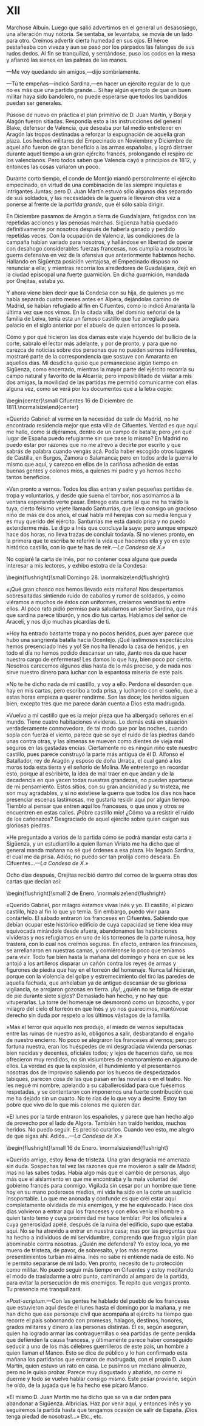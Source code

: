 # XII

Marchose Albuín. Luego que salió advertimos en el general un desasosiego, una
alteración muy notoria. Se sentaba, se levantaba, se movía de un lado para
otro. Creímos advertir cierta humedad en sus ojos. El héroe pestañeaba con
viveza y aun se pasó por los párpados las falanges de sus rudos dedos. Al fin
se tranquilizó, y sentándose, puso los codos en la mesa y afianzó las sienes en
las palmas de las manos.

—Me voy quedando sin amigos,—dijo sombríamente.

—Tú te empeñas—indicó Sardina,—en hacer un ejército regular de lo que no es
más que una partida grande... Si hay algún ejemplo de que un buen militar haya
sido bandolero, no puede esperarse que todos los bandidos puedan ser generales.

Púsose de nuevo en práctica el plan primitivo de D. Juan Martín, y Borja
y Alagón fueron sitiadas. Respondía esto a las instrucciones del general Blake,
defensor de Valencia, que deseaba por tal medio entretener en Aragón las tropas
destinadas a reforzar la expugnación de aquella gran plaza. Los hechos
militares del Empecinado en Noviembre y Diciembre de aquel año fueron de gran
beneficio a las armas españolas, y logró distraer durante aquel tiempo a un
gran ejército francés, prolongando el respiro de los valencianos. Pero todos
saben que Valencia cayó a principios de 1812, y entonces las cosas variaron un
poco.

Durante corto tiempo, el conde de Montijo mandó personalmente el ejército
empecinado, en virtud de una combinación de las siempre inquietas e intrigantes
Juntas; pero D. Juan Martín estuvo sólo algunos días separado de sus soldados,
y las necesidades de la guerra le llevaron otra vez a ponerse al frente de la
*partida grande*, que él sólo sabía dirigir.

En Diciembre pasamos de Aragón a tierra de Guadalajara, fatigados con las
repetidas acciones y las penosas marchas. Sigüenza había quedado
definitivamente por nosotros después de haberla ganado y perdido repetidas
veces. Con la ocupación de Valencia, las condiciones de la campaña habían
variado para nosotros, y hallándose en libertad de operar con desahogo
considerables fuerzas francesas, nos cumplía a nosotros la guerra defensiva en
vez de la ofensiva que anteriormente habíamos hecho. Hallando en Sigüenza
posición ventajosa, el Empecinado dispuso no renunciar a ella; y mientras
recorría los alrededores de Guadalajara, dejó en la ciudad episcopal una fuerte
guarnición. En dicha guarnición, mandada por Orejitas, estaba yo.

Y ahora viene bien decir que la Condesa con su hija, de quienes yo me había
separado cuatro meses antes en Alpera, dejándolas camino de Madrid, se habían
refugiado al fin en Cifuentes, como lo indicó Amaranta la última vez que nos
vimos. En la citada villa, del dominio señorial de la familia de Leiva, tenía
esta un famoso castillo que fue arreglado para palacio en el siglo anterior por
el abuelo de quien entonces lo poseía.

Cómo y por qué hicieron las dos damas este viaje huyendo del bullicio de la
corte, sabralo el lector más adelante, y por de pronto, y para que no carezca
de noticias sobre dos personas que no pueden sernos indiferentes, mostraré
parte de la correspondencia que sostuve con Amaranta en aquellos días. Mi
desdicha quiso que permaneciese algún tiempo en Sigüenza, como encerrado,
mientras la mayor parte del ejército recorría su campo natural y favorito de la
Alcarria; pero imposibilitado de visitar a mis dos amigas, la movilidad de las
partidas me permitió comunicarme con ellas alguna vez, como se verá por los
documentos que a la letra copio:

<!---
<p class="center">Cifuentes 16 de Diciembre de 1811.</p>
-->

\begin{center}\small Cifuentes 16 de Diciembre de 1811.\normalsize\end{center}

«Querido Gabriel: al verme en la necesidad de salir de Madrid, no he
encontrado residencia mejor que esta villa de Cifuentes. Verdad es que aquí
me hallo, como si dijéramos, dentro de un campo de batalla; pero ¿en qué
lugar de España puedo refugiarme sin que pase lo mismo? En Madrid no
puedo estar por razones que no me atrevo a decirte por escrito y que sabrás
de palabra cuando vengas acá. Podía haber escogido otros lugares de Castilla,
en Burgos, Zamora o Salamanca; pero en todos arde la guerra lo mismo que
aquí, y carezco en ellos de la cariñosa adhesión de estas buenas gentes y
colonos míos, a quienes mi padre y yo hemos hecho tantos beneficios.

»Ven pronto a vernos. Todos los días entran y salen pequeñas partidas de tropa
y voluntarios, y desde que suena el tambor, nos asomamos a la ventana esperando
verte pasar. Entrego esta carta al que me ha traído la tuya, cierto feísimo
vejete llamado Santurrias, que lleva consigo un gracioso niño de más de dos
años, el cual habla mil herejías con su media lengua y es muy querido del
ejército. Santurrias me está dando prisa y no puedo extenderme más. Le digo
a Inés que concluya la suya; pero aunque empezó hace dos horas, no lleva trazas
de concluir todavía. Si no vienes pronto, en la primera que te escriba te
referiré la vida que hacemos ella y yo en este histórico castillo, con lo que
te has de reír.*—La Condesa de X.»* 

No copiaré la carta de Inés, por no contener cosa alguna que pueda
interesar a mis lectores, y exhibo estotra de la Condesa:

\begin{flushright}\small Domingo 28. \normalsize\end{flushright}

<!---
<p> </p>
<div class="right2">Domingo 28.</div>
<p> </p>
-->

«¡Qué gran chasco nos hemos llevado esta mañana! Nos despertamos sobresaltadas
sintiendo ruido de caballos y rumor de soldados, y como viéramos a muchos de
éstos con uniformes, creíamos vendrías tú entre ellos. Al poco rato pidió
permiso para saludarnos un señor Sardina, que más que sardina parece tiburón,
y nos dio tus cartas. Hablamos del señor de Araceli, y nos dijo muchas
picardías de ti.

»Hoy ha entrado bastante tropa y no pocos heridos, pues ayer parece que hubo
una sangrienta batalla hacia Ocentejo. ¡Qué lastimosos espectáculos hemos
presenciado Inés y yo! Se nos ha llenado la casa de heridos, y en todo el día
no hemos podido descansar un rato, ¡tanto nos da que hacer nuestro cargo de
enfermeras! Les damos lo que hay, bien poco por cierto. Nosotros carecemos
algunos días hasta de lo más preciso, y de nada nos sirve nuestro dinero para
luchar con la espantosa miseria de este país.

»No te he dicho nada de mi castillo, y voy a ello. Perdona el desorden que hay
en mis cartas, pero escribo a toda prisa, y luchando con el sueño, que a estas
horas empieza a querer rendirme. Son las doce; los heridos siguen bien, excepto
tres que me parece darán cuenta a Dios esta madrugada.

»Vuelvo a mi castillo que es la mejor pieza que ha albergado señores en el
mundo. Tiene cuatro habitaciones vivideras. Lo demás está en situación
verdaderamente conmovedora, de tal modo que por las noches, cuando sopla con
fuerza el viento, parece que se oye el ruido de las piedras dando unas contra
otras, y las almenas se mueven como dientes de vieja mal seguros en las
gastadas encías. Ciertamente no es ningún niño este nuestro castillo, pues
parece construyó la parte más antigua de él D. Alfonso el Batallador, rey de
Aragón y esposo de doña Urraca, el cual ganó a los moros toda esta tierra y el
señorío de Molina. Me entretengo en recordar esto, porque al escribirte, la
idea de mal traer en que andan y de la decadencia en que yacen todas nuestras
grandezas, no pueden apartarse de mi pensamiento. Estos sitios, con su gran
ancianidad y su tristeza, me son muy agradables, y si no existiese la guerra
que todos los días nos hace presenciar escenas lastimosas, me gustaría residir
aquí por algún tiempo. Tiemblo al pensar que entren aquí los franceses, o que
unos y otros se encuentren en estas calles. ¡Pobre castillo mío! ¿Cómo va
a resistir el ruido de los cañonazos? Desgraciado de aquel ejército sobre quien
caigan sus gloriosas piedras.

»He preguntado a varios de la partida cómo se podrá mandar esta carta
a Sigüenza, y un estudiantillo a quien llaman Viriato me ha dicho que el
general manda mañana no sé qué órdenes a esa plaza. Ha llegado Sardina, el cual
me da prisa. Adiós; no puedo ser tan prolija como deseara. En Cifuentes...*—La
Condesa de X.»*

Ocho días después, Orejitas recibió dentro del correo de la guerra otras dos
cartas que decían así:

\begin{flushright}\small 2 de Enero. \normalsize\end{flushright}

<!---
<p> </p>
<div class="right2">2 de Enero.</div>
<p> </p>
-->

«Querido Gabriel, por milagro estamos vivas Inés y yo. El castillo, el pícaro
castillo, hizo al fin lo que yo temía. Sin embargo, puedo vivir para
contártelo. El sábado entraron los franceses en Cifuentes. Sabiendo que debían
ocupar este histórico edificio de cuya capacidad se tiene idea muy equivocada
mirándole desde afuera, abandonamos las habitaciones vivideras y nos refugiamos
en uno de los torreones de la parte ruinosa, hoy trastera, con lo cual nos
creímos seguras. En efecto, entraron los franceses, se arrellanaron en nuestras
camas, y comiéronse lo poco que teníamos para vivir. Todo fue bien hasta la
mañana del domingo y hora en que se les antojó a los artilleros disparar un
cañón contra los reyes de armas y figurones de piedra que hay en el torreón del
homenaje. Nunca tal hicieran, porque con la violencia del golpe
y estremecimiento del tiro las paredes de aquella fachada, que anhelaban ya de
antiguo descansar de su gloriosa vigilancia, se arrojaron gozosas en tierra.
¡Ay!, ¿quién no se fatiga de estar de pie durante siete siglos? Demasiado han
hecho, y no hay que vituperarlas. La torre del homenaje se desmoronó como un
bizcocho, y por milagro del cielo el torreón en que Inés y yo nos guarecimos,
mantúvose derecho sin duda por respeto a los últimos vástagos de la familia.

»Mas el terror que aquello nos produjo, el miedo de vernos sepultadas entre las
ruinas de nuestro asilo, obligonos a salir, desbaratando el engaño de nuestro
encierro. No poco se alegraron los franceses al vernos; pero por fortuna
nuestra, eran los huéspedes de mi desgraciada vivienda personas bien nacidas
y decentes, oficiales todos; y lejos de hacernos daño, se nos ofrecieron muy
rendidos, no sin vislumbres de enamoramiento en alguno de ellos. La verdad es
que la explosión, el hundimiento y el presentarnos nosotras dos de improviso
saliendo por los huecos de despedazados tabiques, parecen cosa de las que pasan
en las novelas o en el teatro. No les negué mi nombre, apelando a su
caballerosidad para que fuésemos respetadas, y se contentaron con imponernos
una fuerte contribución que me ha dejado sin un cuarto. No te rías de lo que
voy a decirte. Estoy tan pobre que vivo de lo que mis colonos me quieren dar.

»El lunes por la tarde entraron los españoles, y parece que han hecho algo de
provecho por el lado de Algora. También han traído heridos, muchos heridos. No
puedo seguir. Es preciso curarlos. Cuando veo esto, me alegro de que sigas ahí.
Adiós...*—La Condesa de X.»*



\begin{flushright}\small 16 de Enero. \normalsize\end{flushright}

<!---
<p> </p>
<div class="right2">16 de Enero.</div>
<p> </p>
-->

«Querido amigo, estoy llena de tristeza. Una gran desgracia me amenaza sin
duda. Sospechas tal vez las razones que me movieron a salir de Madrid; mas no
las sabes todas. Había algo más que el cambio de personas, algo más que el
aislamiento en que me encontraba y la mala voluntad del gobierno francés para
conmigo. Vigilada sin cesar por un hombre que tiene hoy en su mano poderosos
medios, mi vida ha sido en la corte un suplicio insoportable. Lo que me anonada
y confunde es que creí estar aquí completamente olvidada de mis enemigos, y me
he equivocado. Hace dos días volvieron a entrar aquí los franceses y con ellos
venía el hombre a quien tanto temo y cuya proximidad me hace temblar. Por los
oficiales a cuya generosidad apelé, después de la ruina del edificio, supo que
estaba aquí. No se ha atrevido a entrar en nuestra casa; mas por las preguntas
que ha hecho a individuos de mi servidumbre, comprendo que fragua algún plan
abominable contra nosotras. ¿Quién me defenderá? Yo estoy loca, yo me muero de
tristeza, de pavor, de sobresalto, y los más negros presentimientos turban mi
alma. Inés no sabe ni entiende nada de esto. No le permito separarse de mi
lado. Ven pronto, necesito de tu protección como militar. No puedo seguir más
tiempo en Cifuentes y estoy meditando el modo de trasladarme a otro punto,
caminando al amparo de la partida, para evitar la persecución de mis enemigos.
Te repito que vengas pronto. Tu presencia me tranquilizará.

*»Post-scriptum*.—Con las gentes he hablado del pueblo de los franceses que
estuvieron aquí desde el lunes hasta el domingo por la mañana, y me han dicho
que ese personaje civil que acompaña al ejército ha tiempo que recorre el país
sobornando con promesas, halagos, destinos, honores, grados militares y dinero
a las personas distintas. Él es, según aseguran, quien ha logrado armar las
contraguerrillas o sea partidas de gente perdida que defienden la causa
francesa, y últimamente parece haber conseguido seducir a uno de los más
célebres guerrilleros de este país, un hombre a quien llaman el Manco. Esto se
dice de público y lo han confirmado esta mañana los partidarios que entraron de
madrugada, con el propio D. Juan Martín, quien estuvo un rato en casa. Le
pusimos un mediano almuerzo, pero no le quiso probar. Parece muy disgustado
y abatido, no come ni duerme y todo se vuelve hablar consigo mismo. Este pesar
proviene, según he oído, de la jugada que le ha hecho ese pícaro Manco.

»El mismo D. Juan Martín me ha dicho que se va a dar orden para abandonar
a Sigüenza. Albricias. Haz por venir aquí, y entonces Inés y yo seguiremos la
partida hasta que tengamos ocasión de salir de España. ¡Dios tenga piedad de
nosotras!...» Etc., etc.
